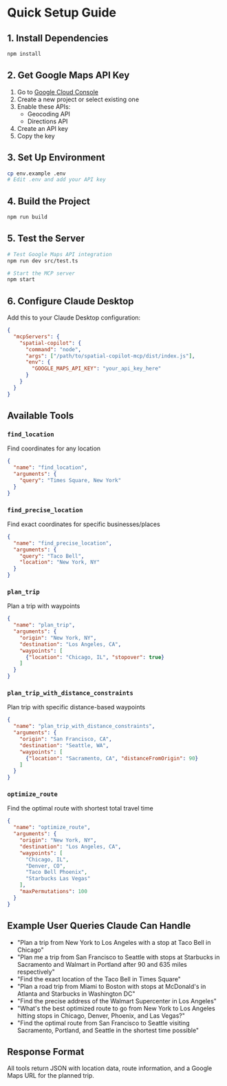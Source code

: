 # Quick Setup Guide

## 1. Install Dependencies
```bash
npm install
```

## 2. Get Google Maps API Key
1. Go to [Google Cloud Console](https://console.cloud.google.com/apis/credentials)
2. Create a new project or select existing one
3. Enable these APIs:
   - Geocoding API
   - Directions API
4. Create an API key
5. Copy the key

## 3. Set Up Environment
```bash
cp env.example .env
# Edit .env and add your API key
```

## 4. Build the Project
```bash
npm run build
```

## 5. Test the Server
```bash
# Test Google Maps API integration
npm run dev src/test.ts

# Start the MCP server
npm start
```

## 6. Configure Claude Desktop
Add this to your Claude Desktop configuration:

```json
{
  "mcpServers": {
    "spatial-copilot": {
      "command": "node",
      "args": ["/path/to/spatial-copilot-mcp/dist/index.js"],
      "env": {
        "GOOGLE_MAPS_API_KEY": "your_api_key_here"
      }
    }
  }
}
```

## Available Tools

### `find_location`
Find coordinates for any location
```json
{
  "name": "find_location",
  "arguments": {
    "query": "Times Square, New York"
  }
}
```

### `find_precise_location`
Find exact coordinates for specific businesses/places
```json
{
  "name": "find_precise_location",
  "arguments": {
    "query": "Taco Bell",
    "location": "New York, NY"
  }
}
```

### `plan_trip`
Plan a trip with waypoints
```json
{
  "name": "plan_trip",
  "arguments": {
    "origin": "New York, NY",
    "destination": "Los Angeles, CA",
    "waypoints": [
      {"location": "Chicago, IL", "stopover": true}
    ]
  }
}
```

### `plan_trip_with_distance_constraints`
Plan trip with specific distance-based waypoints
```json
{
  "name": "plan_trip_with_distance_constraints",
  "arguments": {
    "origin": "San Francisco, CA",
    "destination": "Seattle, WA",
    "waypoints": [
      {"location": "Sacramento, CA", "distanceFromOrigin": 90}
    ]
  }
}
```

### `optimize_route`
Find the optimal route with shortest total travel time
```json
{
  "name": "optimize_route",
  "arguments": {
    "origin": "New York, NY",
    "destination": "Los Angeles, CA",
    "waypoints": [
      "Chicago, IL",
      "Denver, CO",
      "Taco Bell Phoenix",
      "Starbucks Las Vegas"
    ],
    "maxPermutations": 100
  }
}
```

## Example User Queries Claude Can Handle

- "Plan a trip from New York to Los Angeles with a stop at Taco Bell in Chicago"
- "Plan me a trip from San Francisco to Seattle with stops at Starbucks in Sacramento and Walmart in Portland after 90 and 635 miles respectively"
- "Find the exact location of the Taco Bell in Times Square"
- "Plan a road trip from Miami to Boston with stops at McDonald's in Atlanta and Starbucks in Washington DC"
- "Find the precise address of the Walmart Supercenter in Los Angeles"
- "What's the best optimized route to go from New York to Los Angeles hitting stops in Chicago, Denver, Phoenix, and Las Vegas?"
- "Find the optimal route from San Francisco to Seattle visiting Sacramento, Portland, and Seattle in the shortest time possible"

## Response Format
All tools return JSON with location data, route information, and a Google Maps URL for the planned trip. 
